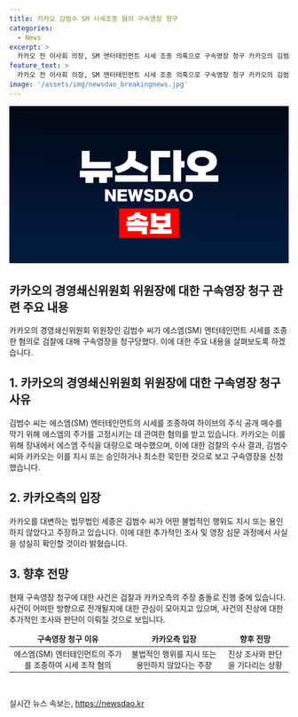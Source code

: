 ```yaml
---
title: 카카오 김범수 SM 시세조종 혐의 구속영장 청구
categories:
  - News
excerpt: >
  카카오 전 이사회 의장, SM 엔터테인먼트 시세 조종 의혹으로 구속영장 청구 카카오의 김범수 전 이사회 의장이 SM 엔터테인먼트 시세를 조종한 혐의로 검찰에 구속영장을 청구당했다. 경영쇄신위원회 위원장으로 활동 중이던 그는 하이브의 경영권 인수를 막기 위해 SM의 주가를 조작했다는 혐의를 받고 있다. 검찰은 김 전 의장과 카카오가 이를 지시하거나 승인했다고 보고 있으며, 이에 대한 공소석이 예정되어 있다. 김 전 의장은 이에 대해 불법 행위를 지시 또는 용인하지 않았다고 주장 중이다.
feature_text: >
  카카오 전 이사회 의장, SM 엔터테인먼트 시세 조종 의혹으로 구속영장 청구 카카오의 김범수 전 이사회 의장이 SM 엔터테인먼트 시세를 조종한 혐의로 검찰에 구속영장을 청구당했다. 경영쇄신위원회 위원장으로 활동 중이던 그는 하이브의 경영권 인수를 막기 위해 SM의 주가를 조작했다는 혐의를 받고 있다. 검찰은 김 전 의장과 카카오가 이를 지시하거나 승인했다고 보고 있으며, 이에 대한 공소석이 예정되어 있다. 김 전 의장은 이에 대해 불법 행위를 지시 또는 용인하지 않았다고 주장 중이다.
image: '/assets/img/newsdao_breakingnews.jpg'
---
```


<p><img src="/assets/img/newsdao_breakingnews.jpg" alt="implanttips 속보" /></p>

<h2>카카오의 경영쇄신위원회 위원장에 대한 구속영장 청구 관련 주요 내용</h2>

<p>카카오의 경영쇄신위원회 위원장인 김범수 씨가 에스엠(SM) 엔터테인먼트 시세를 조종한 혐의로 검찰에 대해 구속영장을 청구당했다. 이에 대한 주요 내용을 살펴보도록 하겠습니다.</p>

<h2>1. 카카오의 경영쇄신위원회 위원장에 대한 구속영장 청구 사유</h2>

<p data-ke-size="size16">김범수 씨는 에스엠(SM) 엔터테인먼트의 시세를 조종하여 하이브의 주식 공개 매수를 막기 위해 에스엠의 주가를 고정시키는 데 관여한 혐의를 받고 있습니다. 카카오는 이를 위해 장내에서 에스엠 주식을 대량으로 매수했으며, 이에 대한 검찰의 수사 결과, 김범수 씨와 카카오는 이를 지시 또는 승인하거나 최소한 묵인한 것으로 보고 구속영장을 신청했습니다.</p>

<h2>2. 카카오측의 입장</h2>

<p data-ke-size="size16">카카오를 대변하는 법무법인 세종은 김범수 씨가 어떤 불법적인 행위도 지시 또는 용인하지 않았다고 주장하고 있습니다. 이에 대한 추가적인 조사 및 영장 심문 과정에서 사실을 성실히 확인할 것이라 밝혔습니다.</p>

<h2>3. 향후 전망</h2>

<p data-ke-size="size16">현재 구속영장 청구에 대한 사건은 검찰과 카카오측의 주장 충돌로 진행 중에 있습니다. 사건이 어떠한 방향으로 전개될지에 대한 관심이 모아지고 있으며, 사건의 진상에 대한 추가적인 조사와 판단이 이뤄질 것으로 보입니다.</p>

<table>
    <thead>
        <tr>
            <td style="text-align: center; height: 17px;"><b>구속영장 청구 이유</b></td>
            <td style="text-align: center; height: 17px;"><b>카카오측 입장</b></td>
            <td style="text-align: center; height: 17px;"><b>향후 전망</b></td>
        </tr>
    </thead>
    <tbody>
        <tr>
            <td style="text-align: center; height: 17px;">에스엠(SM) 엔터테인먼트의 주가를 조종하여 시세 조작 혐의</td>
            <td style="text-align: center; height: 17px;">불법적인 행위를 지시 또는 용인하지 않았다는 주장</td>
            <td style="text-align: center; height: 17px;">진상 조사와 판단을 기다리는 상황</td>
        </tr>
    </tbody>
</table>

<p data-ke-size="size16">&nbsp;</p>
실시간 뉴스 속보는, <a href="https://newsdao.kr" rel="dofollow">https://newsdao.kr</a>


